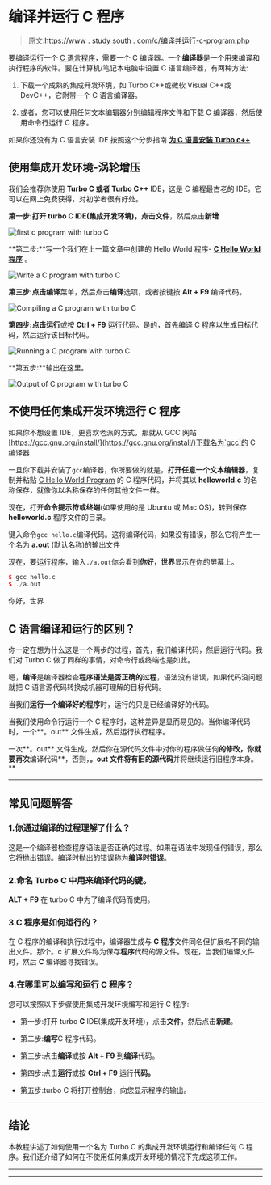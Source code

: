 # 编译并运行 C 程序

> 原文:[https://www . study south . com/c/编译并运行-c-program.php](https://www.studytonight.com/c/compile-and-run-c-program.php)

要编译运行一个 [C 语言程序](https://www.studytonight.com/c/first-c-program.php)，需要一个 C 编译器。一个**编译器**是一个用来编译和执行程序的软件。要在计算机/笔记本电脑中设置 C 语言编译器，有两种方法:

1.  下载一个成熟的集成开发环境，如 Turbo C++或微软 Visual C++或 DevC++，它附带一个 C 语言编译器。

2.  或者，您可以使用任何文本编辑器分别编辑程序文件和下载 C 编译器，然后使用命令行运行 C 程序。

如果你还没有为 C 语言安装 IDE 按照这个分步指南 **[为 C 语言安装 Turbo c++](https://www.studytonight.com/c/installing-c-language-compiler-and-ide.php)**

## 使用集成开发环境-涡轮增压

我们会推荐你使用 **Turbo C 或者 Turbo C++** IDE，这是 C 编程最古老的 IDE。它可以在网上免费获得，对初学者很有好处。

**第一步:**打开 turbo C IDE(集成开发环境)，点击**文件**，然后点击**新增**

![first c program with turbo C](img/dbe66b3839d4e6af95a6d7ce813726fd.png)

**第二步:**写一个我们在上一篇文章中创建的 Hello World 程序- **[C Hello World 程序](http://www.studytonight.com/c/first-c-program.php)** 。

![Write a C program with turbo C](img/542dee4bde6e87cc84fbbeb888c30ced.png)

**第三步:**点击**编译**菜单，然后点击**编译**选项，或者按键按 **Alt + F9** 编译代码。

![Compiling a C program with turbo C](img/b9876ed68bd18bff539133723b01951d.png)

**第四步:**点击**运行**或按 **Ctrl + F9** 运行代码。是的，首先编译 C 程序以生成目标代码，然后运行该目标代码。

![Running a C program with turbo C](img/9173494c5d33d635ba178428199ccea6.png)

**第五步:**输出在这里。

![Output of C program with turbo C](img/f97b3795ae2ac867b44f150ec0250cbd.png)

## 不使用任何集成开发环境运行 C 程序

如果你不想设置 IDE，更喜欢老派的方式，那就从 GCC 网站[https://gcc.gnu.org/install/](https://gcc.gnu.org/install/)下载名为`gcc`的 C 编译器

一旦你下载并安装了`gcc`编译器，你所要做的就是，**打开任意一个文本编辑器**，复制并粘贴 [C Hello World Program](https://www.studytonight.com/c/first-c-program.php) 的 C 程序代码，并将其以 **helloworld.c** 的名称保存，就像你以名称保存的任何其他文件一样。

现在，打开**命令提示符或终端**(如果使用的是 Ubuntu 或 Mac OS)，转到保存 **helloworld.c** 程序文件的目录。

键入命令`gcc hello.c`编译代码。这将编译代码，如果没有错误，那么它将产生一个名为 **a.out** (默认名称)的输出文件

现在，要运行程序，输入`./a.out`你会看到**你好，世界**显示在你的屏幕上。

```cpp
$ gcc hello.c
$ ./a.out
```

你好，世界

## C 语言编译和运行的区别？

你一定在想为什么这是一个两步的过程，首先，我们编译代码，然后运行代码。我们对 Turbo C 做了同样的事情，对命令行或终端也是如此。

嗯，**编译**是编译器检查**程序语法是否正确的过程**，语法没有错误，如果代码没问题就把 C 语言源代码转换成机器可理解的目标代码。

当我们**运行一个编译好的程序**时，运行的只是已经编译好的代码。

当我们使用命令行运行一个 C 程序时，这种差异是显而易见的。当你编译代码时，一个**。out** 文件生成，然后运行执行程序。

一次**。out** 文件生成，然后你在源代码文件中对你的程序做任何**的修改，你就要再次**编译代码**，否则，**。out 文件将有旧的源代码**并将继续运行旧程序本身。**

* * *

## 常见问题解答

### 1.你通过编译的过程理解了什么？

这是一个编译器检查程序语法是否正确的过程。如果在语法中发现任何错误，那么它将抛出错误。编译时抛出的错误称为**编译时错误**。

### 2.命名 Turbo C 中用来编译代码的键。

**ALT + F9** 在 turbo C 中为了编译代码而使用。

### 3.C 程序是如何运行的？

在 C 程序的编译和执行过程中，编译器生成与 **C 程序**文件同名但扩展名不同的输出文件。那个。c 扩展文件称为保存**程序**代码的源文件。现在，当我们编译文件时，然后 **C** 编译器寻找错误。

### 4.在哪里可以编写和运行 C 程序？

您可以按照以下步骤使用集成开发环境编写和运行 C 程序:

*   第一步:打开 turbo **C** IDE(集成开发环境)，点击**文件**，然后点击**新建**。

*   第二步:**编写**C 程序代码。

*   第三步:点击**编译**或按 **Alt + F9** 到**编译**代码。

*   第四步:点击**运行**或按 **Ctrl + F9** 运行**代码。**

*   第五步:turbo C 将打开控制台，向您显示程序的输出。

* * *

## 结论

本教程讲述了如何使用一个名为 Turbo C 的集成开发环境运行和编译任何 C 程序。我们还介绍了如何在不使用任何集成开发环境的情况下完成这项工作。

* * *

* * *